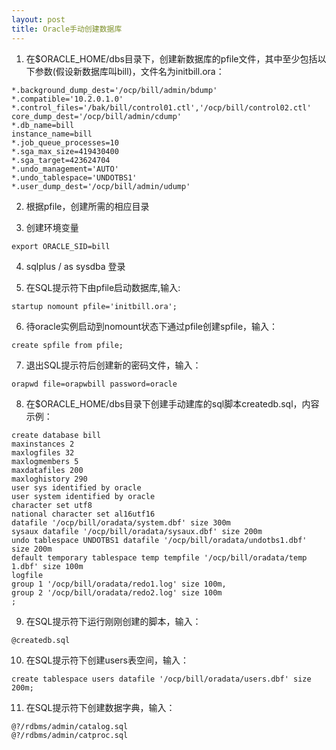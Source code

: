 ```yaml
---
layout: post
title: Oracle手动创建数据库
---
```


1. 在$ORACLE_HOME/dbs目录下，创建新数据库的pfile文件，其中至少包括以下参数(假设新数据库叫bill)，文件名为initbill.ora：
```
*.background_dump_dest='/ocp/bill/admin/bdump'
*.compatible='10.2.0.1.0'
*.control_files='/bak/bill/control01.ctl','/ocp/bill/control02.ctl'
core_dump_dest='/ocp/bill/admin/cdump'
*.db_name=bill
instance_name=bill
*.job_queue_processes=10
*.sga_max_size=419430400
*.sga_target=423624704
*.undo_management='AUTO'
*.undo_tablespace='UNDOTBS1'
*.user_dump_dest='/ocp/bill/admin/udump'
```

2. 根据pfile，创建所需的相应目录

3. 创建环境变量
```
export ORACLE_SID=bill
```

4. sqlplus / as sysdba 登录

5. 在SQL提示符下由pfile启动数据库,输入:
```
startup nomount pfile='initbill.ora';
```

6. 待oracle实例启动到nomount状态下通过pfile创建spfile，输入：
```
create spfile from pfile;
```

7. 退出SQL提示符后创建新的密码文件，输入：
```
orapwd file=orapwbill password=oracle
```

8. 在$ORACLE_HOME/dbs目录下创建手动建库的sql脚本createdb.sql，内容示例：
```
create database bill
maxinstances 2
maxlogfiles 32
maxlogmembers 5
maxdatafiles 200
maxloghistory 290
user sys identified by oracle
user system identified by oracle
character set utf8
national character set al16utf16
datafile '/ocp/bill/oradata/system.dbf' size 300m
sysaux datafile '/ocp/bill/oradata/sysaux.dbf' size 200m
undo tablespace UNDOTBS1 datafile '/ocp/bill/oradata/undotbs1.dbf'
size 200m
default temporary tablespace temp tempfile '/ocp/bill/oradata/temp
1.dbf' size 100m
logfile
group 1 '/ocp/bill/oradata/redo1.log' size 100m,
group 2 '/ocp/bill/oradata/redo2.log' size 100m
;
```

9. 在SQL提示符下运行刚刚创建的脚本，输入：
```
@createdb.sql
```

10. 在SQL提示符下创建users表空间，输入：
```
create tablespace users datafile '/ocp/bill/oradata/users.dbf' size 200m;
```

11. 在SQL提示符下创建数据字典，输入：
```
@?/rdbms/admin/catalog.sql
@?/rdbms/admin/catproc.sql
```
